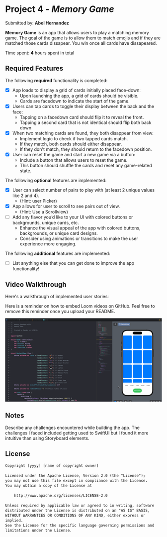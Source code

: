 
# Project 4 - *Memory Game*

Submitted by: **Abel Hernandez**

**Memory Game** is an app that allows users to play a matching memory game. The goal of the game is to allow them to match emojis and if they are matched those cards dissapear. You win once all cards have dissapeared. 

Time spent: **4** hours spent in total

## Required Features

The following **required** functionality is completed:

- [x] App loads to display a grid of cards initially placed face-down:
  - Upon launching the app, a grid of cards should be visible.
  - Cards are facedown to indicate the start of the game.
- [x] Users can tap cards to toggle their display between the back and the face: 
  - Tapping on a facedown card should flip it to reveal the front.
  - Tapping a second card that is not identical should flip both back down
- [x] When two matching cards are found, they both disappear from view:
  - Implement logic to check if two tapped cards match.
  - If they match, both cards should either disappear.
  - If they don't match, they should return to the facedown position.
- [x] User can reset the game and start a new game via a button:
  - Include a button that allows users to reset the game.
  - This button should shuffle the cards and reset any game-related state.
 
The following **optional** features are implemented:

- [x] User can select number of pairs to play with (at least 2 unique values like 2 and 4).
  * (Hint: user Picker)
- [x] App allows for user to scroll to see pairs out of view.
  * (Hint: Use a Scrollview)
- [ ] Add any flavor you’d like to your UI with colored buttons or backgrounds, unique cards, etc. 
  * Enhance the visual appeal of the app with colored buttons, backgrounds, or unique card designs.
  * Consider using animations or transitions to make the user experience more engaging.

The following **additional** features are implemented:

- [ ] List anything else that you can get done to improve the app functionality!

## Video Walkthrough

Here's a walkthrough of implemented user stories:

Here is a reminder on how to embed Loom videos on GitHub. Feel free to remove this reminder once you upload your README. 

![Alt text](https://github.com/codeBender31/Memory-Game/blob/main/Memory%20Game/MemoryGame.gif)


## Notes

Describe any challenges encountered while building the app.
The challenges I faced included getting used to SwiftUI but I found it more intuitive than using Storyboard elements.
## License

    Copyright [yyyy] [name of copyright owner]

    Licensed under the Apache License, Version 2.0 (the "License");
    you may not use this file except in compliance with the License.
    You may obtain a copy of the License at

        http://www.apache.org/licenses/LICENSE-2.0

    Unless required by applicable law or agreed to in writing, software
    distributed under the License is distributed on an "AS IS" BASIS,
    WITHOUT WARRANTIES OR CONDITIONS OF ANY KIND, either express or implied.
    See the License for the specific language governing permissions and
    limitations under the License.
